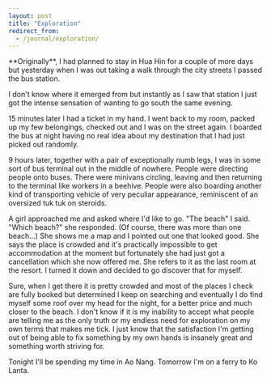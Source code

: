 ```yaml
---
layout: post
title: "Exploration"
redirect_from:
  - /journal/exploration/
---
```


<p class="intro" markdown="1">**Originally**, I had planned to stay in Hua Hin for a couple of more days but yesterday when I was out taking a walk through the city streets I passed the bus station.</p>

I don't know where it emerged from but instantly as I saw that station I just got the intense sensation of wanting to go south the same evening.

15 minutes later I had a ticket in my hand. I went back to my room, packed up my few belongings, checked out and I was on the street again. I boarded the bus at night having no real idea about my destination that I had just picked out randomly.

9 hours later, together with a pair of exceptionally numb legs, I was in some sort of bus terminal out in the middle of nowhere. People were directing people onto buses. There were minivans circling, leaving and then returning to the terminal like workers in a beehive. People were also boarding another kind of transporting vehicle of very peculiar appearance, reminiscent of an oversized tuk tuk on steroids.

A girl approached me and asked where I'd like to go. "The beach" I said. "Which beach?" she responded. (Of course, there was more than one beach…) She shows me a map and I pointed out one that looked good. She says the place is crowded and it's practically impossible to get accommodation at the moment but fortunately she had just got a cancellation which she now offered me. She refers to it as the last room at the resort. I turned it down and decided to go discover that for myself.

Sure, when I get there it is pretty crowded and most of the places I check are fully booked but determined I keep on searching and eventually I do find myself some roof over my head for the night, for a better price and much closer to the beach. I don't know if it is my inability to accept what people are telling me as the only truth or my endless need for exploration on my own terms that makes me tick. I just know that the satisfaction I'm getting out of being able to fix something by my own hands is insanely great and something worth striving for.

Tonight I'll be spending my time in Ao Nang. Tomorrow I'm on a ferry to Ko Lanta.
